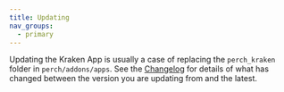 ```yaml
---
title: Updating
nav_groups:
  - primary
---
```


Updating the Kraken App is usually a case of replacing the `perch_kraken` folder in `perch/addons/apps`. See the [Changelog](/addons/kraken/changelog) for details of what has changed between the version you are updating from and the latest.
